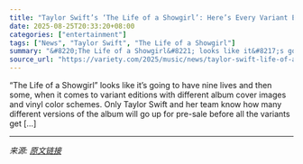 ```yaml
---
title: "Taylor Swift’s ‘The Life of a Showgirl’: Here’s Every Variant Edition of Her New Album So Far"
date: 2025-08-25T20:33:20+08:00
categories: ["entertainment"]
tags: ["News", "Taylor Swift", "The Life of a Showgirl"]
summary: "&#8220;The Life of a Showgirl&#8221; looks like it&#8217;s going to have nine lives and then some, when it comes to variant editions with different album cover images and vinyl color schemes. Only Tay"
source_url: "https://variety.com/2025/music/news/taylor-swift-life-of-a-showgirl-every-version-album-cover-1236497973/"
---
```


&#8220;The Life of a Showgirl&#8221; looks like it&#8217;s going to have nine lives and then some, when it comes to variant editions with different album cover images and vinyl color schemes. Only Taylor Swift and her team know how many different versions of the album will go up for pre-sale before all the variants get [&#8230;]

---

*来源: [原文链接](https://variety.com/2025/music/news/taylor-swift-life-of-a-showgirl-every-version-album-cover-1236497973/)*
